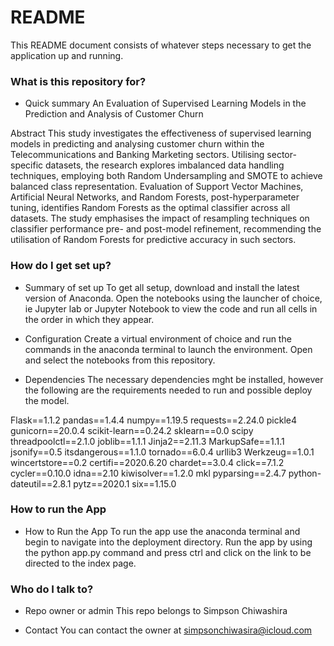 # README #

This README document consists of whatever steps necessary to get the application up and running.

### What is this repository for? ###

* Quick summary
An Evaluation of Supervised Learning Models in the Prediction and Analysis of Customer Churn
 
Abstract 
This study investigates the effectiveness of supervised learning models in predicting and analysing customer churn within the Telecommunications and Banking Marketing sectors. Utilising sector-specific datasets, the research explores imbalanced data handling techniques, employing both Random Undersampling and SMOTE to achieve balanced class representation. Evaluation of Support Vector Machines, Artificial Neural Networks, and Random Forests, post-hyperparameter tuning, identifies Random Forests as the optimal classifier across all datasets. The study emphasises the impact of resampling techniques on classifier performance pre- and post-model refinement, recommending the utilisation of Random Forests for predictive accuracy in such sectors.

### How do I get set up? ###

* Summary of set up
To get all setup, download and install the latest version of Anaconda. Open the notebooks using the launcher of choice, ie Jupyter lab or Jupyter Notebook to view the code and run all cells in the order in which they appear. 

* Configuration
Create a virtual environment of choice and run the commands in the anaconda terminal to launch the environment. Open and select the notebooks from this repository.

* Dependencies
The necessary dependencies mght be installed, however the following are the requirements needed to run and possible deploy the model. 

Flask==1.1.2
pandas==1.4.4
numpy==1.19.5
requests==2.24.0
pickle4
gunicorn==20.0.4
scikit-learn==0.24.2
sklearn==0.0
scipy 
threadpoolctl==2.1.0
joblib==1.1.1
Jinja2==2.11.3
MarkupSafe==1.1.1
jsonify==0.5
itsdangerous==1.1.0
tornado==6.0.4
urllib3
Werkzeug==1.0.1
wincertstore==0.2
certifi==2020.6.20
chardet==3.0.4
click==7.1.2
cycler==0.10.0
idna==2.10
kiwisolver==1.2.0
mkl
pyparsing==2.4.7
python-dateutil==2.8.1
pytz==2020.1
six==1.15.0

### How to run the App ###
* How to Run the App
To run the app use the anaconda terminal and begin to navigate into the deployment directory. Run the app by using the python app.py command and press ctrl and click on the link to be directed to the index page. 

### Who do I talk to? ###

* Repo owner or admin
This repo belongs to Simpson Chiwashira

* Contact
You can contact the owner at simpsonchiwasira@icloud.com

